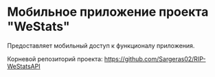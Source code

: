 # Мобильное приложение проекта "WeStats"

Предоставляет мобильный доступ к функционалу приложения.

Корневой репозиторий проекта: https://github.com/Sargeras02/RIP-WeStatsAPI
